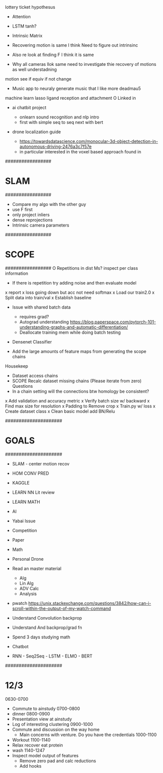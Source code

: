 
lottery ticket hypothesus
* Attention
* LSTM tanh?

* Intrinsic Matrix
* Recovering motion is same I think Need to figure out intrinsinc
* Also re look at finding F I think it is same
* Why all cameras llok same need to investigate thie recovery of motions as well understadning

motion see if equiv if not change


* Music app to neuraly generate music that I like more deadmau5


machine learn lasso
ligand reception and attachment
O Linked in

* ai chatbit project
  * onlearn sound recognition and nlp intro
  * first with simple seq to seq next with bert 

* drone localization guide
  * https://towardsdatascience.com/monocular-3d-object-detection-in-autonomous-driving-2476a3c7f57e
  * in particular interested in the voxel based approach found in 


#################
# SLAM
#################
* Compare my algo with the other guy
* use F first
* only project inliers
* dense reprojections
* Intrinsic camera parameters


#################
# SCOPE
#################
O Repetitions in dist Ms? inspect per class information
* If there is repetition try adding noise and then evaluate model

x report
x loss going down but acc not need softmax
x Load our train2.0
x Split data into train/val
x Establish baseline
* Issue with shared batch data
  * requires grad?
  * Autograd understanding https://blog.paperspace.com/pytorch-101-understanding-graphs-and-automatic-differentiation/
  * Deallocate training mem while doing batch testing

* Densenet Classifier
* Add the large amounts of feature maps from generating the scope chains

Housekeep
* Dataset access chains
* SCOPE Recalc dataset missing chains (Please iterate from zero)
Questions
* In a chain setting will the connections btw homology be consistent?

x Add validation and accuracy metric
x Verify batch size w/ backward
x Find max size for resolution
x Padding to Remove crop
x Train.py w/ loss
x Create dataset class
x Clean basic model add BN/Relu 

##################### 
# GOALS
##################### 

* SLAM - center motion recov
* HOM CONV PRED
* KAGGLE
* LEARN NN Lit review
* LEARN MATH
* AI

* Yabai Issue

* Competition
* Paper
* Math
* Personal Drone
* Read an master material
  * Alg
  * Lin Alg
  * ADV Calc
  * Analysis

* pwatch https://unix.stackexchange.com/questions/3842/how-can-i-scroll-within-the-output-of-my-watch-command

* Understand Convolution backprop
* Understand And backprop/grad fn
* Spend 3 days studying math
* Chatbot 
* RNN - Seq2Seq - LSTM - ELMO - BERT



##################### 



# 12/3
0630-0700
* Commute to ainstudy
0700-0800
* dinner
0800-0900
* Presentation view at ainstudy
* Log of interesting clustering
0900-1000
* Commute and discussion on the way home
  * Main concerns with venture. Do you have the credentials
1000-1100
* Workout
1100-1140
* Relax recover eat protein 
* wash
1140-1247
* Inspect model output of features
  * Remove zero pad and calc reductions
  * Add hooks
